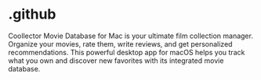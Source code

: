 # .github
Coollector Movie Database for Mac is your ultimate film collection manager. Organize your movies, rate them, write reviews, and get personalized recommendations. This powerful desktop app for macOS helps you track what you own and discover new favorites with its integrated movie database.
